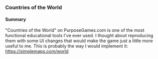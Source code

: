 ### Countries of the World

#### Summary

"Countries of the World" on PurposeGames.com is one of the most functional educational tools I've ever used. I thought about reproducing them with some UI changes that would make the game just a little more useful to me. This is probably the way I would implement it: https://simplemaps.com/world